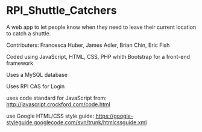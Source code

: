 # RPI_Shuttle_Catchers
A web app to let people know when they need to leave their current location to catch a shuttle.

Contributers: Francesca Huber, James Adler, Brian Chin, Eric Fish

Coded using JavaScript, HTML, CSS, PHP whith Bootstrap for a front-end framework

Uses a MySQL database

Uses RPI CAS for Login

uses code standard for JavaScript from: http://javascript.crockford.com/code.html

use Google HTML/CSS style guide: https://google-styleguide.googlecode.com/svn/trunk/htmlcssguide.xml

